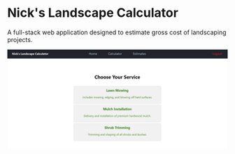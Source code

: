 # Nick's Landscape Calculator

A full-stack web application designed to estimate gross cost of landscaping projects.

![Screenshot of Calculator View](assets/lc-calc-view-png.png)